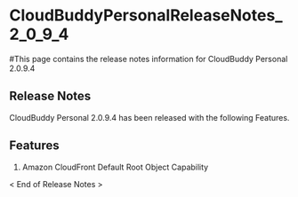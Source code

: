 # CloudBuddyPersonalReleaseNotes\_2\_0\_9\_4 #

#This page contains the release notes information for CloudBuddy Personal 2.0.9.4


## Release Notes ##
CloudBuddy Personal 2.0.9.4 has been released with the following Features.

## Features ##

1. Amazon CloudFront Default Root Object Capability

< End of Release Notes >